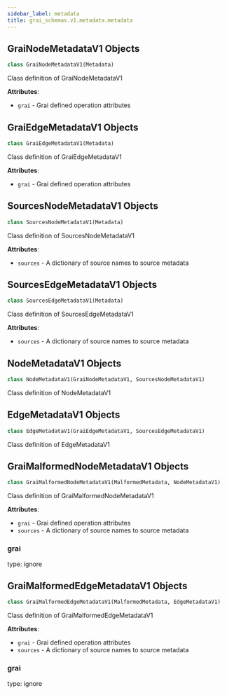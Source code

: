 ```yaml
---
sidebar_label: metadata
title: grai_schemas.v1.metadata.metadata
---
```


## GraiNodeMetadataV1 Objects

```python
class GraiNodeMetadataV1(Metadata)
```

Class definition of GraiNodeMetadataV1

**Attributes**:

- `grai` - Grai defined operation attributes

## GraiEdgeMetadataV1 Objects

```python
class GraiEdgeMetadataV1(Metadata)
```

Class definition of GraiEdgeMetadataV1

**Attributes**:

- `grai` - Grai defined operation attributes

## SourcesNodeMetadataV1 Objects

```python
class SourcesNodeMetadataV1(Metadata)
```

Class definition of SourcesNodeMetadataV1

**Attributes**:

- `sources` - A dictionary of source names to source metadata

## SourcesEdgeMetadataV1 Objects

```python
class SourcesEdgeMetadataV1(Metadata)
```

Class definition of SourcesEdgeMetadataV1

**Attributes**:

- `sources` - A dictionary of source names to source metadata

## NodeMetadataV1 Objects

```python
class NodeMetadataV1(GraiNodeMetadataV1, SourcesNodeMetadataV1)
```

Class definition of NodeMetadataV1

## EdgeMetadataV1 Objects

```python
class EdgeMetadataV1(GraiEdgeMetadataV1, SourcesEdgeMetadataV1)
```

Class definition of EdgeMetadataV1

## GraiMalformedNodeMetadataV1 Objects

```python
class GraiMalformedNodeMetadataV1(MalformedMetadata, NodeMetadataV1)
```

Class definition of GraiMalformedNodeMetadataV1

**Attributes**:

- `grai` - Grai defined operation attributes
- `sources` - A dictionary of source names to source metadata

### grai

type: ignore

## GraiMalformedEdgeMetadataV1 Objects

```python
class GraiMalformedEdgeMetadataV1(MalformedMetadata, EdgeMetadataV1)
```

Class definition of GraiMalformedEdgeMetadataV1

**Attributes**:

- `grai` - Grai defined operation attributes
- `sources` - A dictionary of source names to source metadata

### grai

type: ignore
